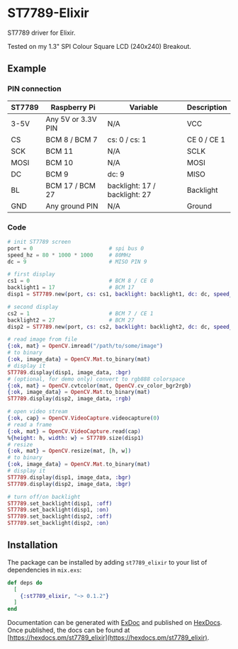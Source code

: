 # ST7789-Elixir

ST7789 driver for Elixir.

Tested on my 1.3" SPI Colour Square LCD (240x240) Breakout.

## Example
### PIN connection

| ST7789 | Raspberry Pi       | Variable      | Description |
|--------|--------------------|---------------|-------------|
| 3-5V   | Any 5V or 3.3V PIN | N/A           | VCC         |
| CS     | BCM 8 / BCM 7      | cs: 0 / cs: 1 | CE 0 / CE 1 |
| SCK    | BCM 11             | N/A           | SCLK        |
| MOSI   | BCM 10             | N/A           | MOSI        |
| DC     | BCM 9              | dc: 9         | MISO        |
| BL     | BCM 17 / BCM 27    | backlight: 17 / backlight: 27 | Backlight |
| GND    | Any ground PIN     | N/A           | Ground      |

### Code
```elixir
# init ST7789 screen
port = 0                        # spi bus 0
speed_hz = 80 * 1000 * 1000     # 80MHz
dc = 9                          # MISO PIN 9

# first display
cs1 = 0                         # BCM 8 / CE 0
backlight1 = 17                 # BCM 17
disp1 = ST7789.new(port, cs: cs1, backlight: backlight1, dc: dc, speed_hz: speed_hz)

# second display
cs2 = 1                         # BCM 7 / CE 1
backlight2 = 27                 # BCM 27
disp2 = ST7789.new(port, cs: cs2, backlight: backlight2, dc: dc, speed_hz: speed_hz)

# read image from file
{:ok, mat} = OpenCV.imread("/path/to/some/image")
# to binary
{:ok, image_data} = OpenCV.Mat.to_binary(mat)
# display it
ST7789.display(disp1, image_data, :bgr)
# (optional, for demo only) convert to rgb888 colorspace
{:ok, mat} = OpenCV.cvtcolor(mat, OpenCV.cv_color_bgr2rgb)
{:ok, image_data} = OpenCV.Mat.to_binary(mat)
ST7789.display(disp2, image_data, :rgb)

# open video stream
{:ok, cap} = OpenCV.VideoCapture.videocapture(0)
# read a frame
{:ok, mat} = OpenCV.VideoCapture.read(cap)
%{height: h, width: w} = ST7789.size(disp1)
# resize
{:ok, mat} = OpenCV.resize(mat, [h, w])
# to binary
{:ok, image_data} = OpenCV.Mat.to_binary(mat)
# display it
ST7789.display(disp1, image_data, :bgr)
ST7789.display(disp2, image_data, :bgr)

# turn off/on backlight
ST7789.set_backlight(disp1, :off)
ST7789.set_backlight(disp1, :on)
ST7789.set_backlight(disp2, :off)
ST7789.set_backlight(disp2, :on)
```

## Installation

The package can be installed by adding `st7789_elixir` to your list of dependencies in `mix.exs`:

```elixir
def deps do
  [
    {:st7789_elixir, "~> 0.1.2"}
  ]
end
```

Documentation can be generated with [ExDoc](https://github.com/elixir-lang/ex_doc)
and published on [HexDocs](https://hexdocs.pm). Once published, the docs can
be found at [https://hexdocs.pm/st7789_elixir](https://hexdocs.pm/st7789_elixir).

